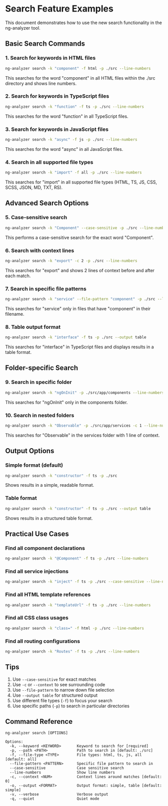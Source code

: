 # Search Feature Examples

This document demonstrates how to use the new search functionality in the ng-analyzer tool.

## Basic Search Commands

### 1. Search for keywords in HTML files
```bash
ng-analyzer search -k "component" -f html -p ./src --line-numbers
```
This searches for the word "component" in all HTML files within the ./src directory and shows line numbers.

### 2. Search for keywords in TypeScript files
```bash
ng-analyzer search -k "function" -f ts -p ./src --line-numbers
```
This searches for the word "function" in all TypeScript files.

### 3. Search for keywords in JavaScript files
```bash
ng-analyzer search -k "async" -f js -p ./src --line-numbers
```
This searches for the word "async" in all JavaScript files.

### 4. Search in all supported file types
```bash
ng-analyzer search -k "import" -f all -p ./src --line-numbers
```
This searches for "import" in all supported file types (HTML, TS, JS, CSS, SCSS, JSON, MD, TXT, RS).

## Advanced Search Options

### 5. Case-sensitive search
```bash
ng-analyzer search -k "Component" --case-sensitive -p ./src --line-numbers
```
This performs a case-sensitive search for the exact word "Component".

### 6. Search with context lines
```bash
ng-analyzer search -k "export" -c 2 -p ./src --line-numbers
```
This searches for "export" and shows 2 lines of context before and after each match.

### 7. Search in specific file patterns
```bash
ng-analyzer search -k "service" --file-pattern "component" -p ./src --line-numbers
```
This searches for "service" only in files that have "component" in their filename.

### 8. Table output format
```bash
ng-analyzer search -k "interface" -f ts -p ./src --output table
```
This searches for "interface" in TypeScript files and displays results in a table format.

## Folder-specific Search

### 9. Search in specific folder
```bash
ng-analyzer search -k "ngOnInit" -p ./src/app/components --line-numbers
```
This searches for "ngOnInit" only in the components folder.

### 10. Search in nested folders
```bash
ng-analyzer search -k "Observable" -p ./src/app/services -c 1 --line-numbers
```
This searches for "Observable" in the services folder with 1 line of context.

## Output Options

### Simple format (default)
```bash
ng-analyzer search -k "constructor" -f ts -p ./src
```
Shows results in a simple, readable format.

### Table format
```bash
ng-analyzer search -k "constructor" -f ts -p ./src --output table
```
Shows results in a structured table format.

## Practical Use Cases

### Find all component declarations
```bash
ng-analyzer search -k "@Component" -f ts -p ./src --line-numbers
```

### Find all service injections
```bash
ng-analyzer search -k "inject" -f ts -p ./src --case-sensitive --line-numbers
```

### Find all HTML template references
```bash
ng-analyzer search -k "templateUrl" -f ts -p ./src --line-numbers
```

### Find all CSS class usages
```bash
ng-analyzer search -k "class=" -f html -p ./src --line-numbers
```

### Find all routing configurations
```bash
ng-analyzer search -k "Routes" -f ts -p ./src --line-numbers
```

## Tips

1. Use `--case-sensitive` for exact matches
2. Use `-c` or `--context` to see surrounding code
3. Use `--file-pattern` to narrow down file selection
4. Use `--output table` for structured output
5. Use different file types (`-f`) to focus your search
6. Use specific paths (`-p`) to search in particular directories

## Command Reference

```
ng-analyzer search [OPTIONS]

Options:
  -k, --keyword <KEYWORD>       Keyword to search for [required]
  -p, --path <PATH>             Path to search in [default: ./src]
  -f, --file-type <TYPE>        File types: html, ts, js, all [default: all]
  --file-pattern <PATTERN>      Specific file pattern to search in
  --case-sensitive              Case sensitive search
  --line-numbers                Show line numbers
  -c, --context <NUM>           Context lines around matches [default: 0]
  -o, --output <FORMAT>         Output format: simple, table [default: simple]
  -v, --verbose                 Verbose output
  -q, --quiet                   Quiet mode
```